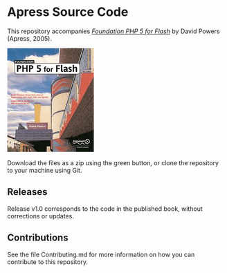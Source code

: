 # Apress Source Code

This repository accompanies [*Foundation PHP 5 for Flash*](http://www.apress.com/9781590594667) by David Powers (Apress, 2005).

![Cover image](9781590594667.jpg)

Download the files as a zip using the green button, or clone the repository to your machine using Git.

## Releases

Release v1.0 corresponds to the code in the published book, without corrections or updates.

## Contributions

See the file Contributing.md for more information on how you can contribute to this repository.
